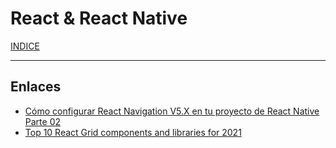 # React & React Native

[INDICE](https://github.com/hackademymx/hackademy-docu/blob/main/README.md)

------
## Enlaces

* [Cómo configurar React Navigation V5.X en tu proyecto de React Native Parte 02](https://www.youtube.com/watch?v=sH1H-wky_qA&list=PL4WxketMZHyczUhnFWTU7UiouEu9Nb6a4&index=5)
* [Top 10 React Grid components and libraries for 2021](https://blog.logrocket.com/top-10-react-grid-components-and-libraries-for-2021/)
